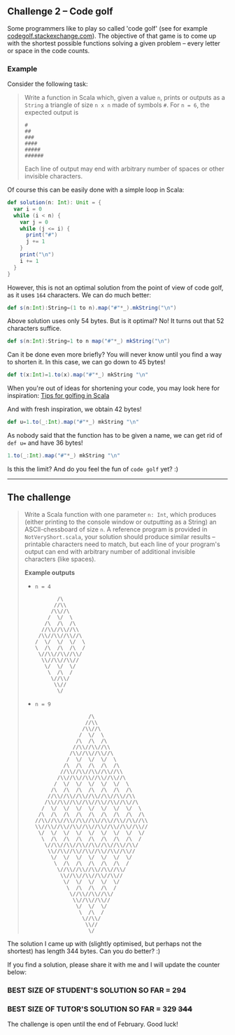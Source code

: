 ## Challenge 2 – Code golf

Some programmers like to play so called 'code golf' (see for example [codegolf.stackexchange.com](https://codegolf.stackexchange.com)). 
The objective of that game is to come up with the shortest possible functions solving a given problem – every letter or space in the code counts.

### Example
Consider the following task:
> Write a function in Scala which, given a value `n`, prints or outputs as a `String` a triangle of size `n x n` made of symbols `#`. For `n = 6`, the expected output is
> ```
> #
> ##
> ###
> ####
> #####
> ######
> ```
> Each line of output may end with arbitrary number of spaces or other invisible characters. 
 
Of course this can be easily done with a simple loop in Scala:
```scala
def solution(n: Int): Unit = {
  var i = 0
  while (i < n) {
    var j = 0
    while (j <= i) {
      print("#")
      j += 1
    }
    print("\n")
    i += 1
  }
}
```
However, this is not an optimal solution from the point of view of code golf, as it uses `164` characters. We can do much better:
```scala
def s(n:Int):String=(1 to n).map("#"*_).mkString("\n")
```
Above solution uses only 54 bytes. But is it optimal? No! It turns out that 52 characters suffice.
```scala
def s(n:Int):String=1 to n map("#"*_) mkString("\n")
```
Can it be done even more briefly? You will never know until you find a way to shorten it. 
In this case, we can go down to 45 bytes!

```scala
def t(x:Int)=1.to(x).map("#"*_) mkString "\n"
```

When you're out of ideas for shortening your code, you may look here for inspiration: [Tips for golfing in Scala](https://codegolf.stackexchange.com/questions/3885/tips-for-golfing-in-scala)

And with fresh inspiration, we obtain 42 bytes!

```scala
def u=1.to(_:Int).map("#"*_) mkString "\n"
```
As nobody said that the function has to be given a name, we can get rid of `def u=` and have 36 bytes!
```scala
1.to(_:Int).map("#"*_) mkString "\n"
```
Is this the limit? And do you feel the fun of `code golf` yet? :)

-------

## The challenge

> Write a Scala function with one parameter `n: Int`, which produces (either printing to the console window or outputting as a String) an ASCII-chessboard of size `n`.
> A reference program is provided in `NotVeryShort.scala`, your solution should produce similar results – printable characters need to match, but each line of your program's output can end with arbitrary number of additional invisible characters (like spaces).
> 
> **Example outputs**
> - `n = 4`
>   ```
>          /\       
>         //\\      
>        /\\//\     
>       /  \/  \    
>      /\  /\  /\   
>     //\\//\\//\\  
>    /\\//\\//\\//\ 
>   /  \/  \/  \/  \
>   \  /\  /\  /\  /
>    \//\\//\\//\\/ 
>     \\//\\//\\//  
>      \/  \/  \/   
>       \  /\  /    
>        \//\\/     
>         \\//      
>          \/       
>   ```
> - `n = 9` 
>   ```
>                    /\                 
>                   //\\                
>                  /\\//\               
>                 /  \/  \              
>                /\  /\  /\             
>               //\\//\\//\\            
>              /\\//\\//\\//\           
>             /  \/  \/  \/  \          
>            /\  /\  /\  /\  /\         
>           //\\//\\//\\//\\//\\        
>          /\\//\\//\\//\\//\\//\       
>         /  \/  \/  \/  \/  \/  \      
>        /\  /\  /\  /\  /\  /\  /\     
>       //\\//\\//\\//\\//\\//\\//\\    
>      /\\//\\//\\//\\//\\//\\//\\//\   
>     /  \/  \/  \/  \/  \/  \/  \/  \  
>    /\  /\  /\  /\  /\  /\  /\  /\  /\ 
>   //\\//\\//\\//\\//\\//\\//\\//\\//\\
>   \\//\\//\\//\\//\\//\\//\\//\\//\\//
>    \/  \/  \/  \/  \/  \/  \/  \/  \/ 
>     \  /\  /\  /\  /\  /\  /\  /\  /  
>      \//\\//\\//\\//\\//\\//\\//\\/   
>       \\//\\//\\//\\//\\//\\//\\//    
>        \/  \/  \/  \/  \/  \/  \/     
>         \  /\  /\  /\  /\  /\  /      
>          \//\\//\\//\\//\\//\\/       
>           \\//\\//\\//\\//\\//        
>            \/  \/  \/  \/  \/         
>             \  /\  /\  /\  /          
>              \//\\//\\//\\/           
>               \\//\\//\\//            
>                \/  \/  \/             
>                 \  /\  /              
>                  \//\\/               
>                   \\//                
>                    \/                 
>   ```

The solution I came up with (slightly optimised, but perhaps not the shortest) has length 344 bytes. Can you do better? :)

If you find a solution, please share it with me and I will update the counter below:

### BEST SIZE OF STUDENT'S SOLUTION SO FAR = 294
### BEST SIZE OF TUTOR'S SOLUTION SO FAR = 329 ~~344~~

The challenge is open until the end of February. Good luck!